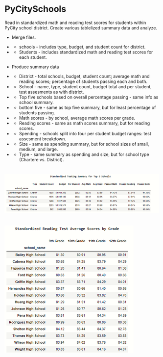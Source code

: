 # PyCitySchools

  Read in standardized math and reading test scores for students within PyCity school district.  Create various tablelized summary data and analyze.

- Merge files.
- - schools - includes type, budget, and student count for district.
- - Students - includes standardized math and reading test scores for each student.

- Produce summary data
- - District - total schools, budget, student count; average math and reading scores; percentage of students passing each and both.
- - School - name, type, student count, budget total and per student, test assesments as with district.
- - Top five schools based on overall percentage passing - same info as school summary.
- - bottom five - same as top five summary, but for least percentage of students passing.
- - Math scores - by school, average math scores per grade.
- - Reading scores - same as math scores summary, but for reading scores.
- - Spending - schools split into four per student budget ranges: test assesment breakdown.
- - Size - same as spending summary, but for school sizes of small, medium, and large.
- - Type - same summary as spending and size, but for school type (Chartere vs. District).
#
![avg reading](https://github.com/dougbhigh/PyCitySchools/blob/master/PyCitySchools/Resources/Top5Summary.png)
#
![avg reading](https://github.com/dougbhigh/PyCitySchools/blob/master/PyCitySchools/Resources/AvgReadScores.png)
